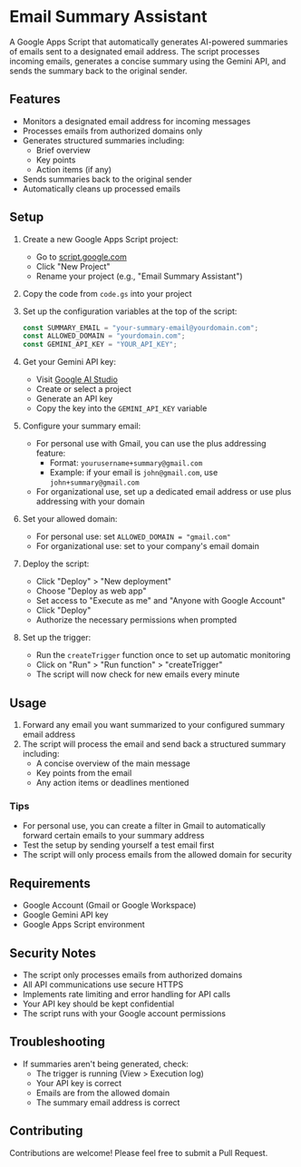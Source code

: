 # Email Summary Assistant

A Google Apps Script that automatically generates AI-powered summaries of emails sent to a designated email address. The script processes incoming emails, generates a concise summary using the Gemini API, and sends the summary back to the original sender.

## Features

- Monitors a designated email address for incoming messages
- Processes emails from authorized domains only
- Generates structured summaries including:
  - Brief overview
  - Key points
  - Action items (if any)
- Sends summaries back to the original sender
- Automatically cleans up processed emails

## Setup

1. Create a new Google Apps Script project:

   - Go to [script.google.com](https://script.google.com)
   - Click "New Project"
   - Rename your project (e.g., "Email Summary Assistant")

2. Copy the code from `code.gs` into your project

3. Set up the configuration variables at the top of the script:

   ```javascript
   const SUMMARY_EMAIL = "your-summary-email@yourdomain.com";
   const ALLOWED_DOMAIN = "yourdomain.com";
   const GEMINI_API_KEY = "YOUR_API_KEY";
   ```

4. Get your Gemini API key:

   - Visit [Google AI Studio](https://makersuite.google.com/app/apikey)
   - Create or select a project
   - Generate an API key
   - Copy the key into the `GEMINI_API_KEY` variable

5. Configure your summary email:

   - For personal use with Gmail, you can use the plus addressing feature:
     - Format: `yourusername+summary@gmail.com`
     - Example: if your email is `john@gmail.com`, use `john+summary@gmail.com`
   - For organizational use, set up a dedicated email address or use plus addressing with your domain

6. Set your allowed domain:

   - For personal use: set `ALLOWED_DOMAIN = "gmail.com"`
   - For organizational use: set to your company's email domain

7. Deploy the script:

   - Click "Deploy" > "New deployment"
   - Choose "Deploy as web app"
   - Set access to "Execute as me" and "Anyone with Google Account"
   - Click "Deploy"
   - Authorize the necessary permissions when prompted

8. Set up the trigger:
   - Run the `createTrigger` function once to set up automatic monitoring
   - Click on "Run" > "Run function" > "createTrigger"
   - The script will now check for new emails every minute

## Usage

1. Forward any email you want summarized to your configured summary email address
2. The script will process the email and send back a structured summary including:
   - A concise overview of the main message
   - Key points from the email
   - Any action items or deadlines mentioned

### Tips

- For personal use, you can create a filter in Gmail to automatically forward certain emails to your summary address
- Test the setup by sending yourself a test email first
- The script will only process emails from the allowed domain for security

## Requirements

- Google Account (Gmail or Google Workspace)
- Google Gemini API key
- Google Apps Script environment

## Security Notes

- The script only processes emails from authorized domains
- All API communications use secure HTTPS
- Implements rate limiting and error handling for API calls
- Your API key should be kept confidential
- The script runs with your Google account permissions

## Troubleshooting

- If summaries aren't being generated, check:
  - The trigger is running (View > Execution log)
  - Your API key is correct
  - Emails are from the allowed domain
  - The summary email address is correct

## Contributing

Contributions are welcome! Please feel free to submit a Pull Request.
